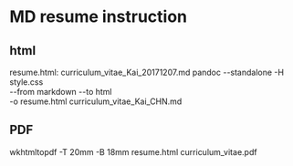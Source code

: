 # MD resume instruction



## html

resume.html: curriculum\_vitae\_Kai\_20171207.md
	pandoc --standalone -H style.css \
	    --from markdown --to html \
	    -o resume.html curriculum_vitae_Kai_CHN.md

## PDF

wkhtmltopdf -T 20mm -B 18mm resume.html curriculum\_vitae.pdf